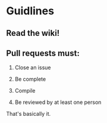 # Guidlines

## Read the wiki!

## Pull requests must:

1. Close an issue

2. Be complete

3. Compile

4. Be reviewed by at least one person

That's basically it.

